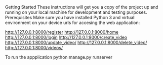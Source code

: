 Getting Started
These instructions will get you a copy of the project up and running on your local machine for development and testing purposes.
Prerequisites
Make sure you have installed Python 3 and virtual environment on your device
urls for accesing the web application:

http://127.0.0.1:8000/register
http://127.0.0.1:8000/home
http://127.0.0.1:8000/login
http://127.0.0.1:8000/create_video
http://127.0.0.1:8000/update_video/<id>
http://127.0.0.1:8000/delete_video/<id>
http://127.0.0.1:8000/videos/<id>

To run the appplication
python manage.py runserver
